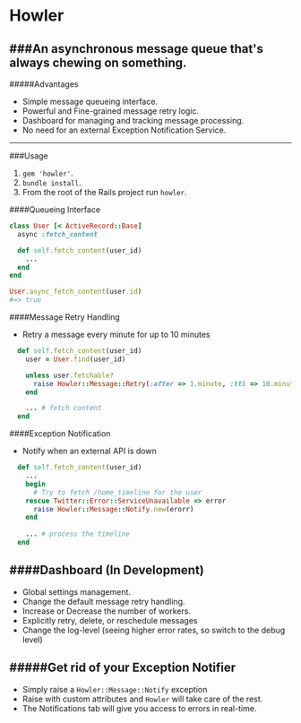 # Howler
###An asynchronous message queue that's always chewing on something.
--------------------

#####Advantages
- Simple message queueing interface.
- Powerful and Fine-grained message retry logic.
- Dashboard for managing and tracking message processing.
- No need for an external Exception Notification Service.

--------------------

###Usage
1. `gem 'howler'`.
2. `bundle install`.
3. From the root of the Rails project run `howler`.

####Queueing Interface

```ruby
class User [< ActiveRecord::Base]
  async :fetch_content

  def self.fetch_content(user_id)
    ...
  end
end

User.async_fetch_content(user.id)
#=> true
```

####Message Retry Handling
- Retry a message every minute for up to 10 minutes

```ruby
  def self.fetch_content(user_id)
    user = User.find(user_id)

    unless user.fetchable?
      raise Howler::Message::Retry(:after => 1.minute, :ttl => 10.minutes)
    end

    ... # fetch content
  end
```

####Exception Notification
- Notify when an external API is down

```ruby
  def self.fetch_content(user_id)
    ...
    begin
      # Try to fetch /home_timeline for the user
    rescue Twitter::Error::ServiceUnavailable => error
      raise Howler::Message::Notify.new(erorr)
    end
    
    ... # process the timeline
  end
```

####Dashboard (In Development)
--------------------
- Global settings management.
- Change the default message retry handling.
- Increase or Decrease the number of workers.
- Explicitly retry, delete, or reschedule messages
- Change the log-level (seeing higher error rates, so switch to the debug level)

#####Get rid of your Exception Notifier
--------------------
- Simply raise a `Howler::Message::Notify` exception
- Raise with custom attributes and `Howler` will take care of the rest.
- The Notifications tab will give you access to errors in real-time.

